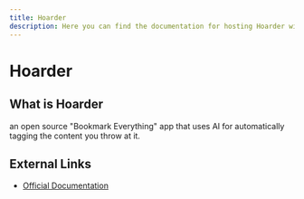 ```yaml
---
title: Hoarder
description: Here you can find the documentation for hosting Hoarder with Coolify.
---
```


# Hoarder

## What is Hoarder

an open source "Bookmark Everything" app that uses AI for automatically tagging the content you throw at it.

## External Links

- [Official Documentation](https://docs.hoarder.app/?utm_source=coolify.io)
